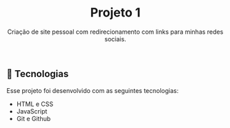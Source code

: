 <h1 align="center"> Projeto 1 </h1>

<p align="center">
Criação de site pessoal com redirecionamento com links para minhas redes sociais.
</a>
</p>
<br>

## 🚀 Tecnologias

Esse projeto foi desenvolvido com as seguintes tecnologias:

- HTML e CSS
- JavaScript
- Git e Github
